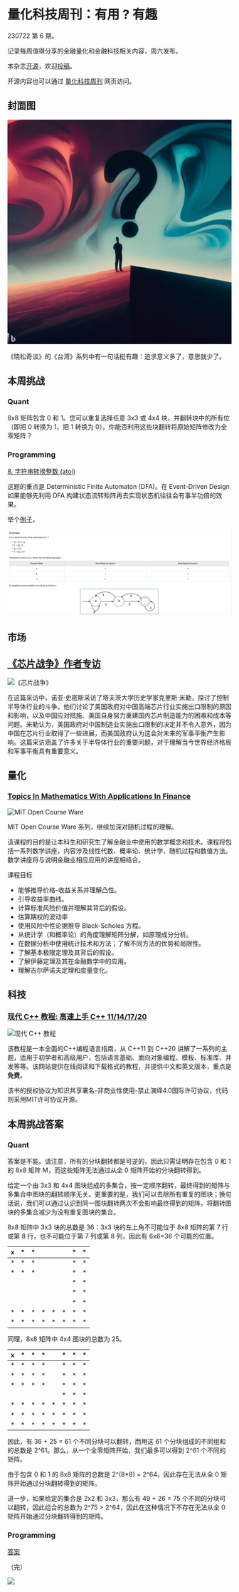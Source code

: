 # 量化科技周刊：有用 ? 有趣

230722 第 6 期。

记录每周值得分享的金融量化和金融科技相关内容，周六发布。

本杂志[开源](https://github.com/Midtown-Innovation/quantech-weekly.git "开源地址")，欢迎[投稿](https://github.com/Midtown-Innovation/quantech-weekly/issues "投稿")。

开源内容也可以通过 [量化科技周刊](https://midtown.gitbook.io/quantech "量化科技周刊") 网页访问。

## 封面图

![](https://raw.githubusercontent.com/Midtown-Innovation/quantech-weekly/main/resource/interesting_or_meaningful.jpeg "(由 Bing AI 生成)")

《晓松奇谈》的《台湾》系列中有一句话挺有趣：追求意义多了，意思就少了。

## 本周挑战

### Quant

8x8 矩阵包含 0 和 1。您可以重复选择任意 3x3 或 4x4 块，并翻转块中的所有位（即把 0 转换为 1，把 1 转换为 0）。你能否利用这些块翻转将原始矩阵修改为全零矩阵？

### Programming

[8. 字符串转换整数 (atoi)](https://leetcode.cn/problems/string-to-integer-atoi/ "8. 字符串转换整数 (atoi)")

这题的重点是 Deterministic Finite Automaton (DFA)。在 Event-Driven Design 如果能够先利用 DFA 构建状态流转矩阵再去实现状态机往往会有事半功倍的效果。

举个[例子](https://www.tutorialspoint.com/automata_theory/deterministic_finite_automaton.htm "例子")，

![](https://raw.githubusercontent.com/Midtown-Innovation/quantech-weekly/main/resource/DFA.png)

## 市场

## [《芯片战争》作者专访](https://www.noahpinion.blog/p/interview-chris-miller-historian "《芯片战争》作者专访")

![](https://picx.zhimg.com/v2-ff6f1b58dac779578d065b57bc65be36_720w.jpg?source=172ae18b "《芯片战争》")

在这篇采访中，诺亚·史密斯采访了塔夫茨大学历史学家克里斯·米勒，探讨了控制半导体行业的斗争。他们讨论了美国政府对中国高端芯片行业实施出口限制的原因和影响，以及中国应对措施、美国自身努力重建国内芯片制造能力的困难和成本等问题。米勒认为，美国政府对中国制造业实施出口限制的决定并不令人意外，因为中国在芯片行业取得了一些进展，而美国政府认为这会对未来的军事平衡产生影响。这篇采访涵盖了许多关于半导体行业的重要问题，对于理解当今世界经济格局和军事平衡具有重要意义。

## 量化

### [Topics In Mathematics With Applications In Finance](https://ocw.mit.edu/courses/18-s096-topics-in-mathematics-with-applications-in-finance-fall-2013/video_galleries/video-lectures/ "Topics In Mathematics With Applications In Finance")

![](https://www.openculture.com/wp-content/uploads/2011/02/MITOCW.png "MIT Open Course Ware")

MIT Open Course Ware 系列，继续加深对随机过程的理解。

该课程的目的是让本科生和研究生了解金融业中使用的数学概念和技术。课程将包括一系列数学讲座，内容涉及线性代数、概率论、统计学、随机过程和数值方法。数学讲座将与说明金融业相应应用的讲座相结合。

课程目标
- 能够推导价格-收益关系并理解凸性。
- 引导收益率曲线。
- 计算标准风险价值并理解其背后的假设。
- 估算期权的波动率
- 使用风险中性论据推导 Black-Scholes 方程。
- 从统计学（和概率论）的角度理解矩阵分解，如原理成分分析。
- 在数据分析中使用统计技术和方法；了解不同方法的优势和局限性。
- 了解基本极限定理及其背后的假设。
- 了解伊藤定理及其在金融数学中的应用。
- 理解吉尔萨诺夫定理和度量变化。

## 科技

### [现代 C++ 教程: 高速上手 C++ 11/14/17/20](https://changkun.de/modern-cpp/ "现代 C++ 教程")

![](https://changkun.de/modern-cpp/assets/cover-2nd.png "现代 C++ 教程")

该教程是一本全面的C++编程语言指南，从 C++11 到 C++20 讲解了一系列的主题，适用于初学者和高级用户，包括语言基础、面向对象编程、模板、标准库、并发等等。该网站提供在线阅读和下载格式的教程，并提供中文和英文版本，重点是**免费**。

该书的授权协议为知识共享署名-非商业性使用-禁止演绎4.0国际许可协议，代码则采用MIT许可协议开源。

## 本周挑战答案

### Quant

答案是不能。请注意，所有的分块翻转都是可逆的，因此只需证明存在包含 0 和 1 的 8x8 矩阵 M，而这些矩阵无法通过从全 0 矩阵开始的分块翻转得到。

给定一个由 3x3 和 4x4 图块组成的多集合，按一定顺序翻转，最终得到的矩阵与多集合中图块的翻转顺序无关。更重要的是，我们可以去除所有重复的图块；换句话说，我们可以通过认识到同一图块翻转两次不会影响最终得到的矩阵，将翻转图块的多集合减少为没有重复图块的集合。

8x8 矩阵中 3x3 块的总数是 36：3x3 块的左上角不可能位于 8x8 矩阵的第 7 行或第 8 行，也不可能位于第 7 列或第 8 列，因此有 6x6=36 个可能的位置。

| x | * | * |   |   |   | * | * |
|---|---|---|---|---|---|---|---|
| * | * | * |   |   |   | * | * |
| * | * | * |   |   |   | * | * |
|   |   |   |   |   |   | * | * |
|   |   |   |   |   |   | * | * |
|   |   |   |   |   |   | * | * |
| * | * | * | * | * | * | * | * |
| * | * | * | * | * | * | * | * |

同理，8x8 矩阵中 4x4 图块的总数为 25。

| x | * | * | * |   | * | * | * |
|---|---|---|---|---|---|---|---|
| * | * | * | * |   | * | * | * |
| * | * | * | * |   | * | * | * |
| * | * | * | * |   | * | * | * |
|   |   |   |   |   | * | * | * |
| * | * | * | * | * | * | * | * |
| * | * | * | * | * | * | * | * |
| * | * | * | * | * | * | * | * |

因此，有 36 + 25 = 61 个不同分块可以翻转，而用这 61 个分块组成的不同组和的总数是 2^61。那么，从一个全零矩阵开始，我们最多可以得到 2^61 个不同的矩阵。

由于包含 0 和 1 的 8x8 矩阵的总数是 2^(8*8) = 2^64，因此存在无法从全 0 矩阵开始通过分块翻转得到的矩阵。

进一步，如果给定的集合是 2x2 和 3x3，那么有 49 + 26 = 75 个不同的分块可以翻转，因此组合的总数为 2^75 > 2^64，因此在这种情况下不存在无法从全 0 矩阵开始通过分块翻转得到的矩阵。

### Programming

[答案](https://blog.51cto.com/u_15711477/5453226 "答案")

（完）

![](https://raw.githubusercontent.com/Midtown-Innovation/quantech-weekly/main/resource/wechat.png)


